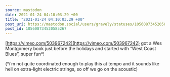 ```yaml
---
source: mastodon
date: 2021-01-24 04:10:03.29 +00
title: "2021-01-24 04:10:03.29 +00"
post_uri: https://mastodon.social/users/gravely/statuses/105608734520585267
post_id: 105608734520585267
---
```

[https://vimeo.com/503967242](https://vimeo.com/503967242) got a Wes Montgomery book just before the holidays and started with “West Coast Blues”, super fun*!

(*i’m not quite coordinated enough to play this at tempo and it sounds like hell on extra-light electric strings, so off we go on the acoustic)


